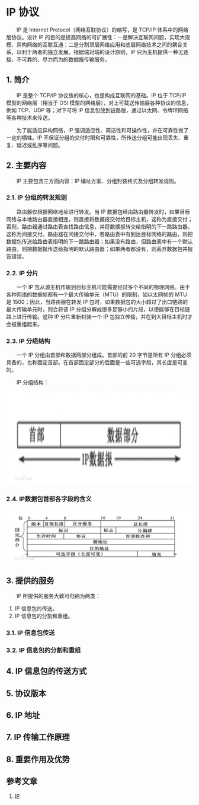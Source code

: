 # IP 协议

　　IP 是 Internet Protocol（网络互联协议）的缩写，是 TCP/IP 体系中的网络层协议。设计 IP 的目的是提高网络的可扩展性：一是解决互联网问题，实现大规模、异构网络的互联互通；二是分割顶层网络应用和底层网络技术之间的耦合关系，以利于两者的独立发展。根据端对端的设计原则，IP 只为主机提供一种无连接、不可靠的、尽力而为的数据报传输服务。

## 1. 简介

　　IP 是整个 TCP/IP 协议族的核心，也是构成互联网的基础。IP 位于 TCP/IP 模型的网络层（相当于 OSI 模型的网络层），对上可载送传输层各种协议的信息，例如 TCP、UDP 等；对下可将 IP 信息包放到链路层，通过以太网、令牌环网络等各种技术来传送。

　　为了能适应异构网络，IP 强调适应性、简洁性和可操作性，并在可靠性做了一定的牺牲。IP 不保证分组的交付时限和可靠性，所传送分组可能出现丢失、重复、延迟或乱序等问题。

## 2. 主要内容

　　IP 主要包含三方面内容：IP 编址方案、分组封装格式及分组转发规则。

### 2.1. IP 分组的转发规则

　　路由器仅根据网络地址进行转发。当 IP 数据包经由路由器转发时，如果目标网络与本地路由器直接相连，则直接将数据报交付给目标主机，这称为直接交付；否则，路由器通过路由表查找路由信息，并将数据报转交给指明的下一跳路由器，这称为间接交付。路由器在间接交付中，若路由表中有到达目标网络的路由，则把数据包传送给路由表指明的下一跳路由器；如果没有路由，但路由表中有一个默认路由，则把数据报传送给指明的默认路由器；如果两者都没有，则丢弃数据包并报告错误。

### 2.2. IP 分片

　　一个 IP 包从源主机传输到目标主机可能需要经过多个不同的物理网络。由于各种网络的数据帧都有一个最大传输单元（MTU）的限制，如以太网帧的 MTU 是 1500；因此，当路由器在转发 IP 包时，如果数据包的大小超过了出口链路的最大传输单元时，则会将该 IP 分组分解成很多足够小的片段，以便能够在目标链路上进行传输。这种 IP 分片重新封装一个 IP 包独立传输，并在到大目标主机时才会被重组起来。

### 2.3. IP 分组结构

　　一个 IP 分组由首部和数据两部分组成。首部的前 20 字节是所有 IP 分组必须具备的，也称固定首部。在首部固定部分的后面是一些可选字段，其长度是可变的。

　　IP 分组结构：

![](image/IP分组结构.png)

### 2.4. IP数据包首部各字段的含义

![](image/IP数据包首部各字段的含义.png)

## 3. 提供的服务

　　IP 所提供的服务大致可归纳为两类：

1. IP 信息包的传送。
2. IP 信息包的分割和重组。

### 3.1. IP 信息包传送



### 3.2. IP 信息包的分割和重组



## 4. IP 信息包的传送方式



## 5. 协议版本



## 6. IP 地址

## 7. IP 传输工作原理

## 8. 重要作用及优势



## 参考文章
1. [IP](https://baike.baidu.com/item/IP/224599)